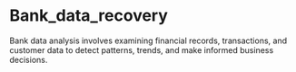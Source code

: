 # Bank_data_recovery
Bank data analysis involves examining financial records, transactions, and customer data to detect patterns, trends, and make informed business decisions.
